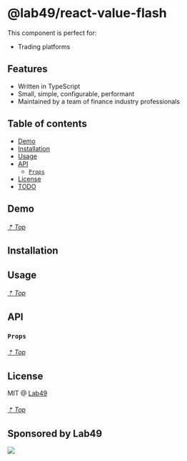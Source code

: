 # @lab49/react-value-flash

<!-- [![codecov](https://codecov.io/gh/lab49/react-value-flash/branch/master/graph/badge.svg)](https://codecov.io/gh/lab49/react-value-flash) [![.github/workflows/cicd.yml](https://github.com/lab49/react-value-flash/actions/workflows/cicd.yml/badge.svg)](https://github.com/lab49/react-value-flash/actions/workflows/cicd.yml) [![npm version](https://img.shields.io/npm/v/@lab49/react-value-flash?label=version&color=%2354C536&logo=npm)](https://www.npmjs.com/package/@lab49/react-value-flash) [![Contributor Covenant](https://img.shields.io/badge/Contributor%20Covenant-v2.0%20adopted-ff69b4.svg)](code_of_conduct.md)

<h3>&nbsp;</h3>
<p align="center">
  <img src="https://github.com/lab49/react-value-flash/blob/f5329bea47bd6635a86b9ae7ff3eb07003f61ed1/.github/react-value-flash.png?raw=true" width="400">
	<p align="center">Flash on value change. Perfect for financial applications.</p>
</p>
<h3>&nbsp;</h3>

`react-value-flash` will display a flashed value on screen based on some value change. This pattern is extremely common in financial applications, and at Lab49, we're focused on the finance industry.

Incorporate this component into your application and pass along a number. As that number changes, this component will briefly flash a color, letting the user know the number has changed. By default, this component will flash green when the value changes up, or red when the value changes down.

Not only are these colors configurable, but the properties of the flash itself and the formatting of the value are configurable as well.

Furthermore, this component doesn't come with any styles, but does provide plenty of hooks to add your own styles. Even though flash color and transition properties are configurable as props, you can still use the generated classnames (which are also configurable) to add your own unique styles.

<p align="center">
  <img src="https://github.com/lab49/react-value-flash/blob/f5329bea47bd6635a86b9ae7ff3eb07003f61ed1/.github/motion.gif?raw=true">
</p> -->

This component is perfect for:

- Trading platforms
  <!-- - Analytics dashboards -->
  <!-- - Monitoring dashboards -->

## Features

- Written in TypeScript
- Small, simple, configurable, performant
- Maintained by a team of finance industry professionals

## Table of contents

- [Demo](#demo)
- [Installation](#installation)
- [Usage](#usage)
- [API](#api)
  <!-- - [`Flash`](#Flash) -->
  - [`Props`](#Props)
  <!-- - [`FlashDirection`](#FlashDirection) -->
- [License](#License)
- [TODO](#TODO)

## Demo

<!-- Hosted demo: [https://master--5f3fca6e6b5eba0022c71e4e.chromatic.com/](https://master--5f3fca6e6b5eba0022c71e4e.chromatic.com/)

You can also run the demo locally. To get started:

```sh
git clone git@github.com:lab49/react-value-flash.git
npm install
npm run storybook
``` -->

###### [⇡ Top](#table-of-contents)

## Installation

<!-- ```sh
npm install @lab49/react-value-flash
```

###### [⇡ Top](#table-of-contents) -->

## Usage

<!-- ```js
import { Flash } from '@lab49/react-value-flash';

<Flash value={20_000}>
```

As discussed above, there are a number of classnames you can use to add your own styles. There is an example of doing exactly that in the include [Storybook](./stories/Flash.stories.tsx), but as an example, here's a description of the available classnames:

| Class | Description |
| --- | --- |
| `.rvf_Flash` | Root DOM node |
| `.rvf_Flash__value` | Rendered value, direct (and only) child of the root node. |
| `.rvf_Flash--flashing` | Applied only when the component is in the flashing state. |
| `.rvf_Flash--flashing-up` | Applied when flashing 'up'. |
| `.rvf_Flash--flashing-down` | Applied when flashing 'down'. |
| `.rvf_Flash--positive` | Applied when the value is positive. |
| `.rvf_Flash--negative` | Applied when the value is negative. | -->

###### [⇡ Top](#table-of-contents)

## API

<!-- ### `Flash`

`<Flash />` is a `(props: Props) => JSX.Element`. See `Props` below for a description of the avilable props.

```ts
import { Flash } from '@lab49/react-value-flash';

const MyComponent = () => <Flash value={1} />;
``` -->

### `Props`

<!-- ```ts
interface Props {
  /**
   * Color value when the component flashes 'down'.
   */
  downColor?: string;
  /**
   * One of the built in formatters.
   */
  formatter?: 'currency' | 'percentage' | 'number';
  /**
   * Pass your own formatter function.
   */
  formatterFn?: Formatter;
  /**
   * Prefix for the CSS selectors in the DOM.
   */
  stylePrefix?: string;
  /**
   * Amount of time the flashed state is visible for, in milliseconds.
   */
  timeout?: number;
  /**
   * Custom CSS transition property.
   */
  transition?: string;
  /**
   * Transition length, in milliseconds.
   */
  transitionLength?: number;
  /**
   * Color value when the component flashes 'up'.
   */
  upColor?: string;
  /**
   * Value to display. The only required prop.
   */
  value: number;
}
```

### `FlashDirection`

```ts
enum FlashDirection {
  Down = 'down',
  Up = 'up',
}
``` -->

###### [⇡ Top](#table-of-contents)

## License

MIT @ [Lab49](https://lab49.com)

###### [⇡ Top](#table-of-contents)

## Sponsored by Lab49

<a href="https://lab49.com">
  <img src="https://www.lab49.com/wp-content/uploads/2020/06/logo.svg" />
</a>
